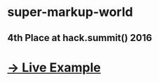 # super-markup-world

## 4th Place at hack.summit() 2016

# [-> Live Example](http://ssshake.github.io/hack.summit2016/index.html)

